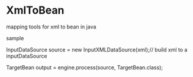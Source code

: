 XmlToBean
=========

mapping tools for xml to bean in java 


sample 

InputDataSource source = new InputXMLDataSource(xml);// build xml to a inputDataSource  
<p></p>
TargetBean output = engine.process(source, TargetBean.class);

